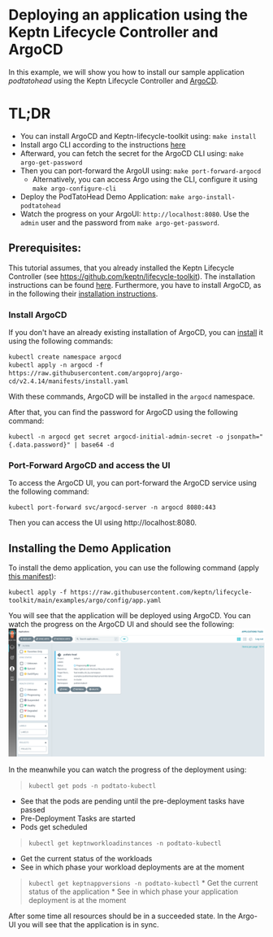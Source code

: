 # Deploying an application using the Keptn Lifecycle Controller and ArgoCD

In this example, we will show you how to install our sample application *podtatohead* using the Keptn Lifecycle Controller and [ArgoCD](https://argo-cd.readthedocs.io/en/stable/).

# TL;DR
* You can install ArgoCD and Keptn-lifecycle-toolkit using: `make install`
* Install argo CLI according to the instructions [here](https://argo-cd.readthedocs.io/en/stable/cli_installation/)
* Afterward, you can fetch the secret for the ArgoCD CLI using: `make argo-get-password`
* Then you can port-forward the ArgoUI using: `make port-forward-argocd`
  * Alternatively, you can access Argo using the CLI, configure it using `make argo-configure-cli`
* Deploy the PodTatoHead Demo Application: `make argo-install-podtatohead`
* Watch the progress on your ArgoUI: `http://localhost:8080`. Use the `admin` user and the password from `make argo-get-password`.

## Prerequisites:
This tutorial assumes, that you already installed the Keptn Lifecycle Controller (see https://github.com/keptn/lifecycle-toolkit). The installation instructions can be found [here](https://github.com/keptn/lifecycle-toolkit#deploy-the-latest-release). Furthermore, you have to install ArgoCD, as in the following their [installation instructions](https://argo-cd.readthedocs.io/en/stable/getting_started/).

### Install ArgoCD
If you don't have an already existing installation of ArgoCD, you can [install](https://raw.githubusercontent.com/argoproj/argo-cd/v2.4.14/manifests/install.yaml) it using the following commands:
```shell
kubectl create namespace argocd
kubectl apply -n argocd -f https://raw.githubusercontent.com/argoproj/argo-cd/v2.4.14/manifests/install.yaml
```

With these commands, ArgoCD will be installed in the `argocd` namespace.

After that, you can find the password for ArgoCD using the following command:
```shell
kubectl -n argocd get secret argocd-initial-admin-secret -o jsonpath="{.data.password}" | base64 -d
```

### Port-Forward ArgoCD and access the UI
To access the ArgoCD UI, you can port-forward the ArgoCD service using the following command:
```shell
kubectl port-forward svc/argocd-server -n argocd 8080:443
```
Then you can access the UI using http://localhost:8080.

## Installing the Demo Application
To install the demo application, you can use the following command (apply [this manifest](https://raw.githubusercontent.com/keptn/lifecycle-toolkit/main/examples/argo/config/app.yaml)):
```shell
kubectl apply -f https://raw.githubusercontent.com/keptn/lifecycle-toolkit/main/examples/argo/config/app.yaml
```

You will see that the application will be deployed using ArgoCD. You can watch the progress on the ArgoCD UI and should see the following:
![img.png](assets/argo-screen.png)

In the meanwhile you can watch the progress of the deployment using:
> `kubectl get pods -n podtato-kubectl`
  * See that the pods are pending until the pre-deployment tasks have passed
  * Pre-Deployment Tasks are started
  * Pods get scheduled

> `kubectl get keptnworkloadinstances -n podtato-kubectl`
  * Get the current status of the workloads
  * See in which phase your workload deployments are at the moment
  
> `kubectl get keptnappversions -n podtato-kubectl`
    * Get the current status of the application
    * See in which phase your application deployment is at the moment

After some time all resources should be in a succeeded state. In the Argo-UI you will see that the application is in sync.

